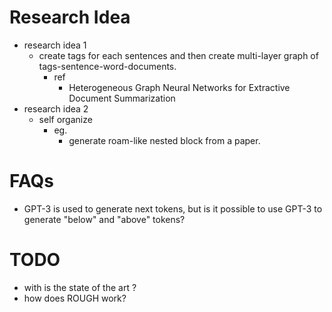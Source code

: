 # Research Idea
* research idea 1
    * create tags for each sentences and then create multi-layer graph of tags-sentence-word-documents.
        * ref 
            * Heterogeneous Graph Neural Networks for Extractive
            Document Summarization
* research idea 2 
    * self organize 
        * eg.
            * generate roam-like nested block from a paper.

# FAQs
* GPT-3 is used to generate next tokens, but is it possible to use GPT-3 to generate "below" and "above" tokens?

# TODO 

* with is the state of the art ?
* how does ROUGH work?
